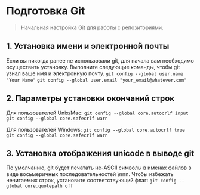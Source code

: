 # Подготовка Git
> Начальная настройка Git для работы с репозиториями.
## 1. Установка имени и электронной почты
Если вы никогда ранее не использовали git, для начала вам необходимо осуществить установку. Выполните следующие команды, чтобы git узнал ваше имя и электронную почту.
`git config --global user.name "Your Name"`
`git config --global user.email "your_email@whatever.com"`

## 2. Параметры установки окончаний строк
Для пользователей Unix/Mac:
`git config --global core.autocrlf input`
`git config --global core.safecrlf warn`

Для пользователей Windows:
`git config --global core.autocrlf true`
`git config --global core.safecrlf warn`

## 3. Установка отображения unicode в выводе git
По умолчанию, git будет печатать не-ASCII символы в именах файлов в виде восьмеричных последовательностей \nnn. Чтобы избежать нечитаемых строк, установите соответствующий флаг:
`git config --global core.quotepath off`
